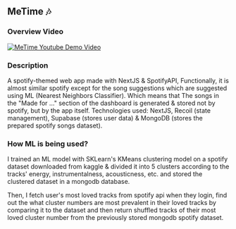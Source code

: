 ## MeTime 🎶

### Overview Video
[![MeTime Youtube Demo Video](https://img.youtube.com/vi/0Fw4VJj3EtI/0.jpg)](https://www.youtube.com/watch?v=0Fw4VJj3EtI)

### Description
A spotify-themed web app made with NextJS & SpotifyAPI, Functionally, it is almost similar spotify except for the song suggestions which are suggested using ML (Nearest Neighbors Classifier). Which means that The songs in the "Made for ..." section of the dashboard is generated & stored not by spotify, but by the app itself.
Technologies used: NextJS, Recoil (state management), Supabase (stores user data) & MongoDB (stores the prepared spotify songs dataset).

### How ML is being used?
I trained an ML model with SKLearn's KMeans clustering model on a spotify dataset downloaded from kaggle & divided it into 5 clusters according to the tracks' energy, instrumentalness, acousticness, etc. and stored the clustered dataset in a mongodb database.

Then, I fetch user's most loved tracks from spotify api when they login, find out the what cluster numbers are most prevalent in their loved tracks by comparing it to the dataset and then return shuffled tracks of their most loved cluster number from the previously stored mongodb spotify dataset.
